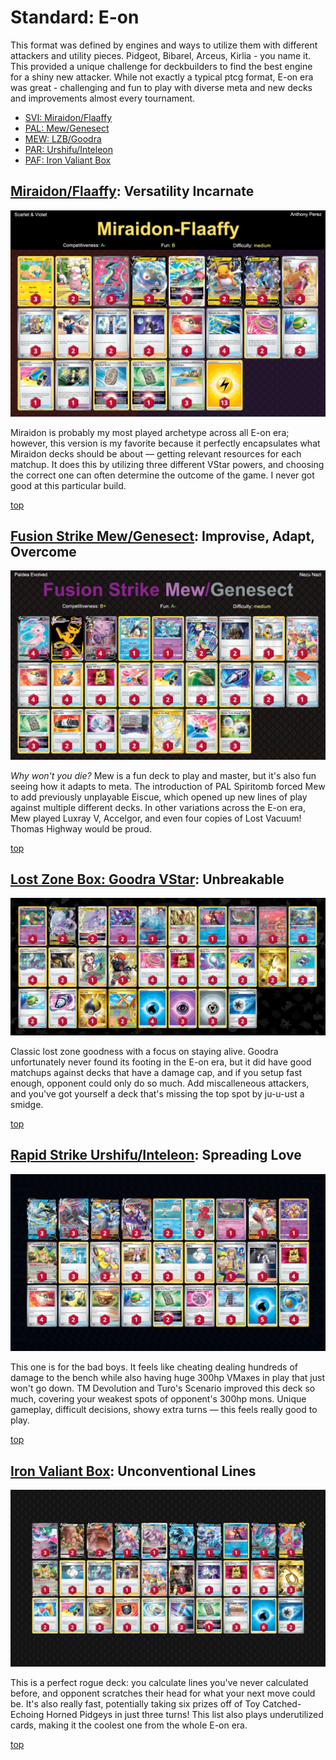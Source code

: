 # Standard: E-on

This format was defined by engines and ways to utilize them with different attackers and utility pieces. Pidgeot, Bibarel, Arceus, Kirlia - you name it. This provided a unique challenge for deckbuilders to find the best engine for a shiny new attacker. While not exactly a typical ptcg format, E-on era was great - challenging and fun to play with diverse meta and new decks and improvements almost every tournament. 

* [SVI: Miraidon/Flaaffy](#miraidonflaaffy-versatility-incarnate)
* [PAL: Mew/Genesect](#fusion-strike-mewgenesect-improvise-adapt-overcome)
* [MEW: LZB/Goodra](#lost-zone-box-goodra-vstar-unbreakable)
* [PAR: Urshifu/Inteleon](#rapid-strike-urshifuinteleon-spreading-love)
* [PAF: Iron Valiant Box](#iron-valiant-box-unconventional-lines)

## [Miraidon/Flaaffy](https://github.com/RituLiot/ptcg-decks/blob/main/Standard/04BST-SVI/Miraidon-Flaaffy.md): Versatility Incarnate

![decklist](../!Images/Standard/4BST-SVI/Miraidon-Flaaffy.png)

Miraidon is probably my most played archetype across all E-on era; however, this version is my favorite because it perfectly encapsulates what Miraidon decks should be about — getting relevant resources for each matchup. It does this by utilizing three different VStar powers, and choosing the correct one can often determine the outcome of the game. I never got good at this particular build.

[top](#standard-e-on)

## [Fusion Strike Mew/Genesect](https://github.com/RituLiot/ptcg-decks/blob/main/Standard/05BST-PAL/Mew-Genesect%20Fusion.md): Improvise, Adapt, Overcome

![decklist](../!Images/Standard/5BST-PAL/Mew-Genesect%20Fusion.png)

*Why won't you die?* Mew is a fun deck to play and master, but it's also fun seeing how it adapts to meta. The introduction of PAL Spiritomb forced Mew to add previously unplayable Eiscue, which opened up new lines of play against multiple different decks. In other variations across the E-on era, Mew played Luxray V, Accelgor, and even four copies of Lost Vacuum! Thomas Highway would be proud.

[top](#standard-e-on)

## [Lost Zone Box: Goodra VStar](https://github.com/RituLiot/ptcg-decks/blob/main/Standard/07BST-MEW/LZB%20Goodra.md): Unbreakable

![decklist](../!Images/Standard/7BST-MEW/LZB%20Goodra.png)

Classic lost zone goodness with a focus on staying alive. Goodra unfortunately never found its footing in the E-on era, but it did have good matchups against decks that have a damage cap, and if you setup fast enough, opponent could only do so much. Add miscalleneous attackers, and you've got yourself a deck that's missing the top spot by ju-u-ust a smidge.

[top](#standard-e-on)

## [Rapid Strike Urshifu/Inteleon](https://github.com/RituLiot/ptcg-decks/blob/main/Standard/08BST-PAR/Rapid%20Strike%20Urshifu-Inteleon.md): Spreading Love

![decklist](../!Images/Standard/8BST-PAR/Rapid%20Strike%20Urshifu-Inteleon.png)

This one is for the bad boys. It feels like cheating dealing hundreds of damage to the bench while also having huge 300hp VMaxes in play that just won't go down. TM Devolution and Turo's Scenario improved this deck so much, covering your weakest spots of opponent's 300hp mons. Unique gameplay, difficult decisions, showy extra turns — this feels really good to play.

[top](#standard-e-on)

## [Iron Valiant Box](https://github.com/RituLiot/ptcg-decks/blob/main/Standard/09BST-PAF/Iron%20Valiant%20Box.md): Unconventional Lines

![decklist](../!Images/Standard/09BST-PAF/Iron%20Valiant%20Box.PNG)

This is a perfect rogue deck: you calculate lines you've never calculated before, and opponent scratches their head for what your next move could be. It's also really fast, potentially taking six prizes off of Toy Catched-Echoing Horned Pidgeys in just three turns! This list also plays underutilized cards, making it the coolest one from the whole E-on era.

[top](#standard-e-on)
